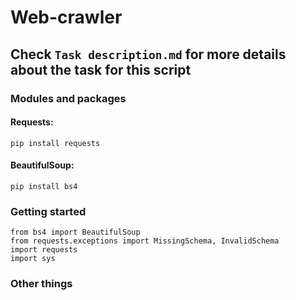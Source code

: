 # Web-crawler
## Check `Task description.md` for more details about the task for this script

### Modules and packages

#### Requests:
```
pip install requests
```

#### BeautifulSoup:
```
pip install bs4
```

### Getting started
```
from bs4 import BeautifulSoup
from requests.exceptions import MissingSchema, InvalidSchema
import requests
import sys
```
### Other things
